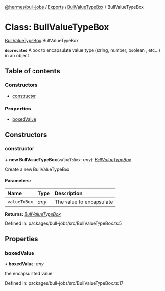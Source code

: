 [@hermes/bull-jobs](../README.md) / [Exports](../modules.md) / [BullValueTypeBox](../modules/bullvaluetypebox.md) / BullValueTypeBox

# Class: BullValueTypeBox

[BullValueTypeBox](../modules/bullvaluetypebox.md).BullValueTypeBox

**`deprecated`** 
A box to encapsulate value type (string, number, boolean , etc...) in an object

## Table of contents

### Constructors

- [constructor](bullvaluetypebox.bullvaluetypebox-1.md#constructor)

### Properties

- [boxedValue](bullvaluetypebox.bullvaluetypebox-1.md#boxedvalue)

## Constructors

### constructor

\+ **new BullValueTypeBox**(`valueToBox`: *any*): [*BullValueTypeBox*](bullvaluetypebox.bullvaluetypebox-1.md)

Create a new BullValueTypeBox

#### Parameters:

Name | Type | Description |
:------ | :------ | :------ |
`valueToBox` | *any* | The value to encapsulate    |

**Returns:** [*BullValueTypeBox*](bullvaluetypebox.bullvaluetypebox-1.md)

Defined in: packages/bull-jobs/src/BullValueTypeBox.ts:5

## Properties

### boxedValue

• **boxedValue**: *any*

the encapsulated value

Defined in: packages/bull-jobs/src/BullValueTypeBox.ts:17
